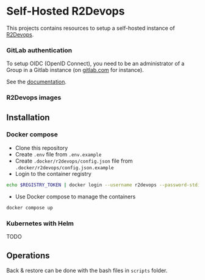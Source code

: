 # Self-Hosted R2Devops

This projects contains resources to setup a self-hosted instance of [R2Devops](https://r2devops.io/).

### GitLab authentication

To setup OIDC (OpenID Connect), you need to be an administrator of a Group in a Gitlab instance (on [gitlab.com](https://gitlab.com/) for instance).

See the [documentation](https://docs.r2devops.io/self-hosted/installation/#gitlab-oidc).

### R2Devops images

## Installation

### Docker compose

* Clone this repository
* Create `.env` file from `.env.example`
* Create `.docker/r2devops/config.json` file from `.docker/r2devops/config.json.example`
* Login to the container registry

```bash
echo $REGISTRY_TOKEN | docker login --username r2devops --password-stdin https://registry.gitlab.com/v2/r2devops
```

* Use Docker compose to manage the containers

```bash
docker compose up
```

### Kubernetes with Helm

TODO

## Operations

Back & restore can be done with the bash files in `scripts` folder.
